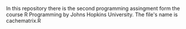 In this repository there is the second programming assingment form the course R Programming by Johns Hopkins University.
The file's name is cachematrix.R
